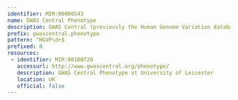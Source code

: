 ```yaml
---
identifier: MIR:00000543
name: GWAS Central Phenotype
description: GWAS Central (previously the Human Genome Variation database of Genotype-to-Phenotype information) is a database of summary level findings from genetic association studies, both large and small. It gathers datasets from public domain projects, and accepts direct data submission. It is based upon Marker information encompassing SNP and variant information from public databases, to which allele and genotype frequency data, and genetic association findings are additionally added. A Study (most generic level) contains one or more Experiments, one or more Sample Panels of test subjects, and one or more Phenotypes. This collection references a GWAS Central Phenotype.
prefix: gwascentral.phenotype
pattern: ^HGVP\d+$
prefixed: 0
resources:
 - identifier: MIR:00100720
   accessurl: http://www.gwascentral.org/phenotype/
   description: GWAS Central Phenotype at University of Leicester
   location: UK
   official: false
---
```

